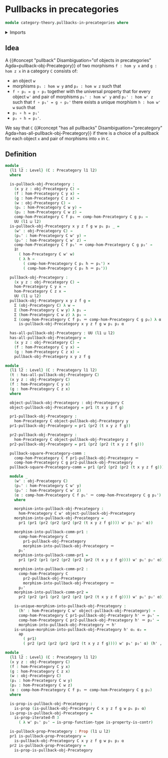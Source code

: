 # Pullbacks in precategories

```agda
module category-theory.pullbacks-in-precategories where
```

<details><summary>Imports</summary>

```agda
open import category-theory.precategories

open import foundation.action-on-identifications-functions
open import foundation.cartesian-product-types
open import foundation.contractible-types
open import foundation.dependent-pair-types
open import foundation.identity-types
open import foundation.iterated-dependent-product-types
open import foundation.propositions
open import foundation.unique-existence
open import foundation.universe-levels
```

</details>

## Idea

A
{{#concept "pullback" Disambiguation="of objects in precategories" Agda=pullback-obj-Precategory}}
of two morphisms `f : hom y x` and `g : hom z x` in a category `C` consists of:

- an object `w`
- morphisms `p₁ : hom w y` and `p₂ : hom w z` such that
- `f ∘ p₁ = g ∘ p₂` together with the universal property that for every object
  `w'` and pair of morphisms `p₁' : hom w' y` and `p₂' : hom w' z` such that
  `f ∘ p₁' = g ∘ p₂'` there exists a unique morphism `h : hom w' w` such that
- `p₁ ∘ h = p₁'`
- `p₂ ∘ h = p₂'`.

We say that `C`
{{#concept "has all pullbacks" Disambiguation="precategory" Agda=has-all-pullback-obj-Precategory}}
if there is a choice of a pullback for each object `x` and pair of morphisms
into `x` in `C`.

## Definition

```agda
module _
  {l1 l2 : Level} (C : Precategory l1 l2)
  where

  is-pullback-obj-Precategory :
    (x y z : obj-Precategory C) →
    (f : hom-Precategory C y x) →
    (g : hom-Precategory C z x) →
    (w : obj-Precategory C) →
    (p₁ : hom-Precategory C w y) →
    (p₂ : hom-Precategory C w z) →
    comp-hom-Precategory C f p₁ ＝ comp-hom-Precategory C g p₂ →
    UU (l1 ⊔ l2)
  is-pullback-obj-Precategory x y z f g w p₁ p₂ _ =
    (w' : obj-Precategory C) →
    (p₁' : hom-Precategory C w' y) →
    (p₂' : hom-Precategory C w' z) →
    comp-hom-Precategory C f p₁' ＝ comp-hom-Precategory C g p₂' →
    ∃!
      ( hom-Precategory C w' w)
      ( λ h →
        ( comp-hom-Precategory C p₁ h ＝ p₁') ×
        ( comp-hom-Precategory C p₂ h ＝ p₂'))

  pullback-obj-Precategory :
    (x y z : obj-Precategory C) →
    hom-Precategory C y x →
    hom-Precategory C z x →
    UU (l1 ⊔ l2)
  pullback-obj-Precategory x y z f g =
    Σ (obj-Precategory C) λ w →
    Σ (hom-Precategory C w y) λ p₁ →
    Σ (hom-Precategory C w z) λ p₂ →
    Σ (comp-hom-Precategory C f p₁ ＝ comp-hom-Precategory C g p₂) λ α →
      is-pullback-obj-Precategory x y z f g w p₁ p₂ α

  has-all-pullback-obj-Precategory : UU (l1 ⊔ l2)
  has-all-pullback-obj-Precategory =
    (x y z : obj-Precategory C) →
    (f : hom-Precategory C y x) →
    (g : hom-Precategory C z x) →
    pullback-obj-Precategory x y z f g

module _
  {l1 l2 : Level} (C : Precategory l1 l2)
  (t : has-all-pullback-obj-Precategory C)
  (x y z : obj-Precategory C)
  (f : hom-Precategory C y x)
  (g : hom-Precategory C z x)
  where

  object-pullback-obj-Precategory : obj-Precategory C
  object-pullback-obj-Precategory = pr1 (t x y z f g)

  pr1-pullback-obj-Precategory :
    hom-Precategory C object-pullback-obj-Precategory y
  pr1-pullback-obj-Precategory = pr1 (pr2 (t x y z f g))

  pr2-pullback-obj-Precategory :
    hom-Precategory C object-pullback-obj-Precategory z
  pr2-pullback-obj-Precategory = pr1 (pr2 (pr2 (t x y z f g)))

  pullback-square-Precategory-comm :
    comp-hom-Precategory C f pr1-pullback-obj-Precategory ＝
    comp-hom-Precategory C g pr2-pullback-obj-Precategory
  pullback-square-Precategory-comm = pr1 (pr2 (pr2 (pr2 (t x y z f g))))

  module _
    (w' : obj-Precategory C)
    (p₁' : hom-Precategory C w' y)
    (p₂' : hom-Precategory C w' z)
    (α : comp-hom-Precategory C f p₁' ＝ comp-hom-Precategory C g p₂')
    where

    morphism-into-pullback-obj-Precategory :
      hom-Precategory C w' object-pullback-obj-Precategory
    morphism-into-pullback-obj-Precategory =
      pr1 (pr1 (pr2 (pr2 (pr2 (pr2 (t x y z f g)))) w' p₁' p₂' α))

    morphism-into-pullback-comm-pr1 :
      comp-hom-Precategory C
        pr1-pullback-obj-Precategory
        morphism-into-pullback-obj-Precategory ＝
      p₁'
    morphism-into-pullback-comm-pr1 =
      pr1 (pr2 (pr1 (pr2 (pr2 (pr2 (pr2 (t x y z f g)))) w' p₁' p₂' α)))

    morphism-into-pullback-comm-pr2 :
      comp-hom-Precategory C
        pr2-pullback-obj-Precategory
        morphism-into-pullback-obj-Precategory ＝
      p₂'
    morphism-into-pullback-comm-pr2 =
      pr2 (pr2 (pr1 (pr2 (pr2 (pr2 (pr2 (t x y z f g)))) w' p₁' p₂' α)))

    is-unique-morphism-into-pullback-obj-Precategory :
      (h' : hom-Precategory C w' object-pullback-obj-Precategory) →
      comp-hom-Precategory C pr1-pullback-obj-Precategory h' ＝ p₁' →
      comp-hom-Precategory C pr2-pullback-obj-Precategory h' ＝ p₂' →
      morphism-into-pullback-obj-Precategory ＝ h'
    is-unique-morphism-into-pullback-obj-Precategory h' α₁ α₂ =
      ap
        ( pr1)
        ( pr2 (pr2 (pr2 (pr2 (pr2 (t x y z f g)))) w' p₁' p₂' α) (h' , α₁ , α₂))

module _
  {l1 l2 : Level} (C : Precategory l1 l2)
  (x y z : obj-Precategory C)
  (f : hom-Precategory C y x)
  (g : hom-Precategory C z x)
  (w : obj-Precategory C)
  (p₁ : hom-Precategory C w y)
  (p₂ : hom-Precategory C w z)
  (α : comp-hom-Precategory C f p₁ ＝ comp-hom-Precategory C g p₂)
  where

  is-prop-is-pullback-obj-Precategory :
    is-prop (is-pullback-obj-Precategory C x y z f g w p₁ p₂ α)
  is-prop-is-pullback-obj-Precategory =
    is-prop-iterated-Π 3
      ( λ w' p₁' p₂' → is-prop-function-type is-property-is-contr)

  is-pullback-prop-Precategory : Prop (l1 ⊔ l2)
  pr1 is-pullback-prop-Precategory =
    is-pullback-obj-Precategory C x y z f g w p₁ p₂ α
  pr2 is-pullback-prop-Precategory =
    is-prop-is-pullback-obj-Precategory
```
